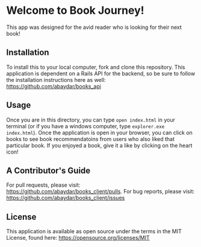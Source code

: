 # Welcome to Book Journey!

This app was designed for the avid reader who is looking for their next book!  

## Installation

To install this to your local computer, fork and clone this repository.  This application is dependent on a Rails API for the backend, so be sure to follow the installation instructions here as well:
https://github.com/abaydar/books_api

## Usage

Once you are in this directory, you can type `open index.html` in your terminal (or if you have a windows computer, type `explorer.exe index.html`).  Once the application is open in your browser, you can click on books to see book recommendatoins from users who also liked that particular book.  If you enjoyed a book, give it a like by clicking on the heart icon!

## A Contributor's Guide

For pull requests, please visit: https://github.com/abaydar/books_client/pulls.
For bug reports, please visit: https://github.com/abaydar/books_client/issues

## License

This application is available as open source under the terms in the MIT License, found here: https://opensource.org/licenses/MIT